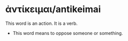# ἀντίκειμαι/antikeimai 
This word is an action. It is a verb.

* This word means to oppose someone or something. 

